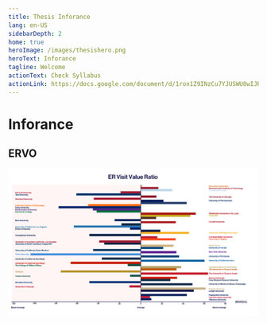 ```yaml
---
title: Thesis Inforance
lang: en-US
sidebarDepth: 2
home: true
heroImage: /images/thesishero.png
heroText: Inforance
tagline: Welcome
actionText: Check Syllabus
actionLink: https://docs.google.com/document/d/1ron1Z9INzCu7YJUSWU0wIJRKHcphHt_6GlDmS6vlr5Q/edit?usp=sharing
---
```


# Inforance



## ERVO

![](https://raw.githubusercontent.com/irwinchyi/imgbed/master/img/ERVO.webp)

<br>

<br>

<br>

<br>

<br>

<br>
